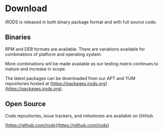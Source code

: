 # Download

iRODS is released in both binary package format and with full source code.

## Binaries

RPM and DEB formats are available.  There are variations available for combinations of platform and operating system.

More combinations will be made available as our testing matrix continues to mature and increase in scope.

The latest packages can be downloaded from our APT and YUM repositories hosted at [https://packages.irods.org](https://packages.irods.org).

## Open Source

Code repositories, issue trackers, and milestones are available on GitHub.

 [https://github.com/irods](https://github.com/irods)

